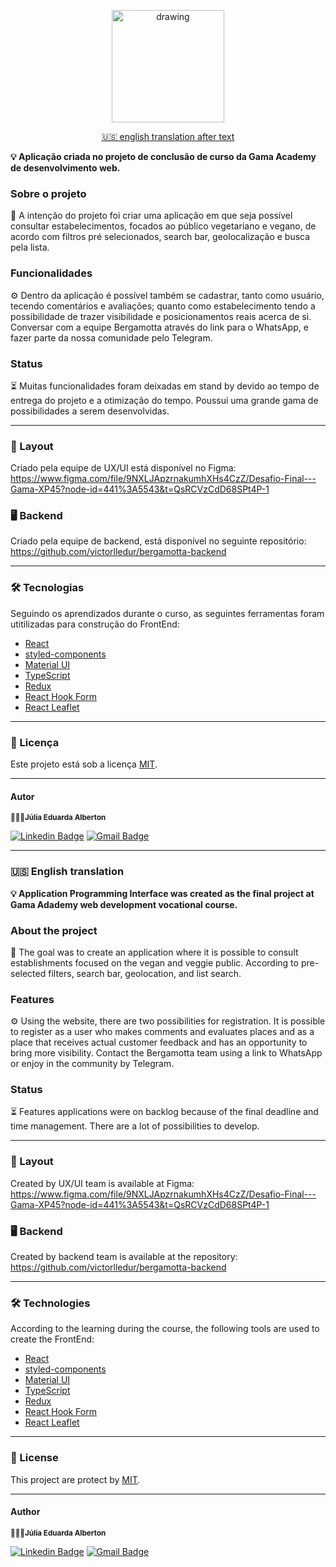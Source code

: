 <p align="center">

  <img src="https://user-images.githubusercontent.com/87083551/213706040-3d181441-1d02-4670-a320-0ba45d383cf4.png" alt="drawing" width="180"/>

<p align="center">
 <a href="#-English-version">🇺🇸 english translation after text</a> 
</p>

**💡 Aplicação criada no projeto de conclusão de curso da Gama Academy de desenvolvimento web.** 

### Sobre o projeto 
🍊 A intenção do projeto foi criar uma aplicação em que seja possível consultar estabelecimentos, focados ao público vegetariano e vegano, de acordo com filtros pré selecionados, search bar, geolocalização e busca pela lista. 

### Funcionalidades
⚙️ Dentro da aplicação é possível também se cadastrar, tanto como usuário, tecendo comentários e avaliações; quanto como estabelecimento tendo a possibilidade de trazer visibilidade e posicionamentos reais acerca de si. Conversar com a equipe Bergamotta através do link para o WhatsApp, e fazer parte da nossa comunidade pelo Telegram.

### Status
⏳ Muitas funcionalidades foram deixadas em stand by devido ao tempo de entrega do projeto e a otimização do tempo. Poussui uma grande gama de possibilidades a serem desenvolvidas. 

---

### 🎨 Layout
Criado pela equipe de UX/UI está disponível no Figma: https://www.figma.com/file/9NXLJApzrnakumhXHs4CzZ/Desafio-Final---Gama-XP45?node-id=441%3A5543&t=QsRCVzCdD68SPt4P-1

### 🖥 Backend
Criado pela equipe de backend, está disponível no seguinte repositório: https://github.com/victorlledur/bergamotta-backend

---

### 🛠 Tecnologias

Seguindo os aprendizados durante o curso, as seguintes ferramentas foram utitilizadas para construção do FrontEnd:

- [React](https://reactnative.dev)
- [styled-components](https://styled-components.com)
- [Material UI](https://mui.com)
- [TypeScript](https://www.typescriptlang.org)
- [Redux](https://redux.js.org)
- [React Hook Form](https://react-hook-form.com)
- [React Leaflet](https://react-leaflet.js.org)

---
### 📝 Licença

Este projeto está sob a licença [MIT](./LICENSE.md).

---

#### Autor
 <sub><b>👩🏻‍💻Júlia Eduarda Alberton</b></sub></a>
 
[![Linkedin Badge](https://img.shields.io/badge/-Júlia-blue?style=flat-square&logo=Linkedin&logoColor=white&link=https://www.linkedin.com/in/tgmarinho/)](https://www.linkedin.com/in/julia-eduarda-alberton-b75913212/) 
[![Gmail Badge](https://img.shields.io/badge/-juliaealberton@gmail.com-c14438?style=flat-square&logo=Gmail&logoColor=white&link=mailto:juliaealberton@gmail.com)](mailto:juliaealberton@gmail.com)

---

### 🇺🇸 English translation

**💡 Application Programming Interface was created as the final project at Gama Adademy web development vocational course.** 

### About the project
🍊 The goal was to create an application where it is possible to consult establishments focused on the vegan and veggie public. According to pre-selected filters, search bar, geolocation, and list search.

### Features
⚙️ Using the website, there are two possibilities for registration. It is possible to register as a user who makes comments and evaluates places and as a place that receives actual customer feedback and has an opportunity to bring more visibility. Contact the Bergamotta team using a link to WhatsApp or enjoy in the community by Telegram.

### Status
⏳ Features applications were on backlog because of the final deadline and time management. There are a lot of possibilities to develop.  

---

### 🎨 Layout
Created by UX/UI team is available at Figma: https://www.figma.com/file/9NXLJApzrnakumhXHs4CzZ/Desafio-Final---Gama-XP45?node-id=441%3A5543&t=QsRCVzCdD68SPt4P-1

### 🖥 Backend
Created by backend team is available at the repository: https://github.com/victorlledur/bergamotta-backend

---

### 🛠 Technologies

According to the learning during the course, the following tools are used to create the FrontEnd:

- [React](https://reactnative.dev)
- [styled-components](https://styled-components.com)
- [Material UI](https://mui.com)
- [TypeScript](https://www.typescriptlang.org)
- [Redux](https://redux.js.org)
- [React Hook Form](https://react-hook-form.com)
- [React Leaflet](https://react-leaflet.js.org)
---
### 📝 License 

This project are protect by [MIT](./LICENSE.md).

---

#### Author
 <sub><b>👩🏻‍💻Júlia Eduarda Alberton</b></sub></a>
 
[![Linkedin Badge](https://img.shields.io/badge/-Júlia-blue?style=flat-square&logo=Linkedin&logoColor=white&link=https://www.linkedin.com/in/tgmarinho/)](https://www.linkedin.com/in/julia-eduarda-alberton-b75913212/) 
[![Gmail Badge](https://img.shields.io/badge/-juliaealberton@gmail.com-c14438?style=flat-square&logo=Gmail&logoColor=white&link=mailto:juliaealberton@gmail.com)](mailto:juliaealberton@gmail.com)

